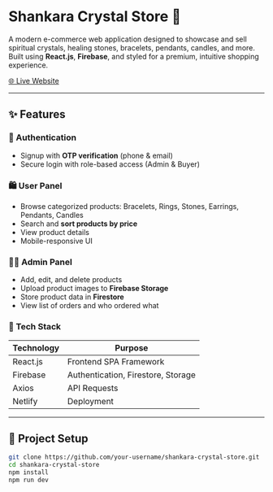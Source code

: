 # Shankara Crystal Store 🪷

A modern e-commerce web application designed to showcase and sell spiritual crystals, healing stones, bracelets, pendants, candles, and more. Built using **React.js**, **Firebase**, and styled for a premium, intuitive shopping experience.

[🌐 Live Website](https://shiny-lollipop-26ff8a.netlify.app/)

---

## ✨ Features

### 🔐 Authentication
- Signup with **OTP verification** (phone & email)
- Secure login with role-based access (Admin & Buyer)

### 🛍️ User Panel
- Browse categorized products: Bracelets, Rings, Stones, Earrings, Pendants, Candles
- Search and **sort products by price**
- View product details
- Mobile-responsive UI

### 🧑‍💼 Admin Panel
- Add, edit, and delete products
- Upload product images to **Firebase Storage**
- Store product data in **Firestore**
- View list of orders and who ordered what

### 💎 Tech Stack

| Technology | Purpose |
|------------|---------|
| React.js   | Frontend SPA Framework |
| Firebase   | Authentication, Firestore, Storage |
| Axios      | API Requests |
| Netlify    | Deployment |

---

## 🔧 Project Setup

```bash
git clone https://github.com/your-username/shankara-crystal-store.git
cd shankara-crystal-store
npm install
npm run dev
